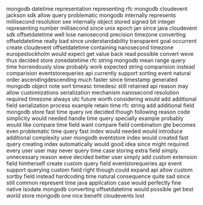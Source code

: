 mongodb datetime representation representing rfc mongodb cloudevent jackson sdk allow query problematic mongodb internally represents millisecond resolution see internally object stored signed bit integer representing number millisecond since unix epoch jan since java cloudevent sdk offsetdatetime well lose nanosecond precision timezone converting offsetdatetime really bad since understandability transparent goal occurrent create cloudevent offsetdatetime containing nanosecond timezone europestockholm would expect get value back read possible convert weve thus decided store zonedatetime rfc string mongodb mean range query time horrendously slow probably work expected string comparision instead comparision eventstorequeries api currently support sorting event natural order ascendingdescending much faster since timestamp generated mongodb object note sort timeasc timedesc still retained api reason may allow customizations serialization mechanism nanosecond resolution required timezone always utc future worth considering would add additional field serialization process example retain time rfc string add additional field mongodb store fast time query ive decided though following reason code simplicity would needed handle time query specially example probably would like compare time field want compare field combination gte becomes even problematic time query fast index would needed would introduce additional complexity user mongodb eventstore index would created fast query creating index automatically would good idea since might required every user user may never query time case storing extra field simply unnecessary reason weve decided better user simply add custom extension field himherself create custom query field eventstorequeries api event support querying custom field right though could expand api allow custom sortby field instead hardcoding time natural consequence quite sad since still common represent time java application case would perfectly fine native isodate mongodb converting offsetdatetime would possible get best world store mongodb one nice benefit cloudevents lost